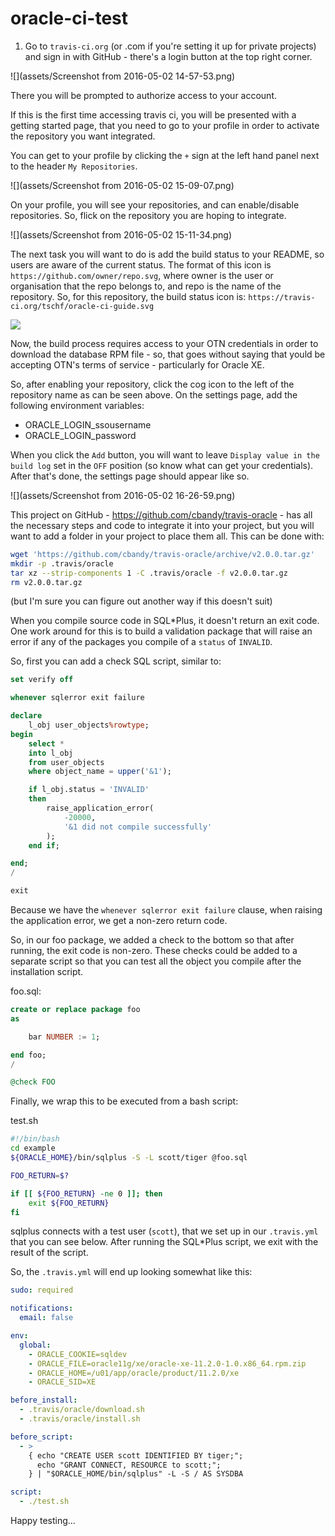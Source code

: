 # oracle-ci-test

1. Go to `travis-ci.org` (or .com if you're setting it up for private projects) and sign in with GitHub - there's a login button at the top right corner.

![](assets/Screenshot from 2016-05-02 14-57-53.png)

There you will be prompted to authorize access to your account.

If this is the first time accessing travis ci, you will be presented with a getting started page, that you need to go to your profile in order to activate the repository you want integrated.

You can get to your profile by clicking the `+` sign at the left hand panel next to the header `My Repositories`.

![](assets/Screenshot from 2016-05-02 15-09-07.png)

On your profile, you will see your repositories, and can enable/disable repositories. So, flick on the repository you are hoping to integrate.  

![](assets/Screenshot from 2016-05-02 15-11-34.png)

The next task you will want to do is add the build status to your README, so users are aware of the current status. The format of this icon is `https://github.com/owner/repo.svg`, where owner is the user or organisation that the repo belongs to, and repo is the name of the repository. So, for this repository, the build status icon is: `https://travis-ci.org/tschf/oracle-ci-guide.svg`

![](https://travis-ci.org/tschf/oracle-ci-guide.svg)

Now, the build process requires access to your OTN credentials in order to download the database RPM file - so, that goes without saying that yould be accepting OTN's terms of service - particularly for Oracle XE.

So, after enabling your repository, click the cog icon to the left of the repository name as can be seen above. On the settings page, add the following environment variables:

* ORACLE_LOGIN_ssousername
* ORACLE_LOGIN_password

When you click the `Add` button, you will want to leave `Display value in the build log` set in the `OFF` position (so know what can get your credentials). After that's done, the settings page should appear like so.

![](assets/Screenshot from 2016-05-02 16-26-59.png)

This project on GitHub - https://github.com/cbandy/travis-oracle - has all the necessary steps and code to integrate it into your project, but you will want to add a folder in your project to place them all. This can be done with:

```bash
wget 'https://github.com/cbandy/travis-oracle/archive/v2.0.0.tar.gz'
mkdir -p .travis/oracle
tar xz --strip-components 1 -C .travis/oracle -f v2.0.0.tar.gz
rm v2.0.0.tar.gz
```

(but I'm sure you can figure out another way if this doesn't suit)

When you compile source code in SQL*Plus, it doesn't return an exit code. One work around for this is to build a validation package that will raise an error if any of the packages you compile of a `status` of `INVALID`.

So, first you can add a check SQL script, similar to:

```sql
set verify off

whenever sqlerror exit failure

declare
    l_obj user_objects%rowtype;
begin
    select *
    into l_obj
    from user_objects
    where object_name = upper('&1');

    if l_obj.status = 'INVALID'
    then
        raise_application_error(
            -20000,
            '&1 did not compile successfully'
        );
    end if;

end;
/

exit

```

Because we have the `whenever sqlerror exit failure` clause, when raising the application error, we get a non-zero return code.

So, in our foo package, we added a check to the bottom so that after running, the exit code is non-zero. These checks could be added to a separate script so that you can test all the object you compile after the installation script.

foo.sql:
```sql
create or replace package foo
as

    bar NUMBER := 1;

end foo;
/

@check FOO
```

Finally, we wrap this to be executed from a bash script:

test.sh
```sh
#!/bin/bash
cd example
${ORACLE_HOME}/bin/sqlplus -S -L scott/tiger @foo.sql

FOO_RETURN=$?

if [[ ${FOO_RETURN} -ne 0 ]]; then
    exit ${FOO_RETURN}
fi
```

sqlplus connects with a test user (`scott`), that we set up in our `.travis.yml` that you can see below. After running the SQL*Plus script, we exit with the result of the script.

So, the `.travis.yml` will end up looking somewhat like this:

```yml
sudo: required

notifications:
  email: false

env:
  global:
    - ORACLE_COOKIE=sqldev
    - ORACLE_FILE=oracle11g/xe/oracle-xe-11.2.0-1.0.x86_64.rpm.zip
    - ORACLE_HOME=/u01/app/oracle/product/11.2.0/xe
    - ORACLE_SID=XE

before_install:
  - .travis/oracle/download.sh
  - .travis/oracle/install.sh

before_script:
  - >
    { echo "CREATE USER scott IDENTIFIED BY tiger;";
      echo "GRANT CONNECT, RESOURCE to scott;";
    } | "$ORACLE_HOME/bin/sqlplus" -L -S / AS SYSDBA

script:
  - ./test.sh
```

Happy testing...
